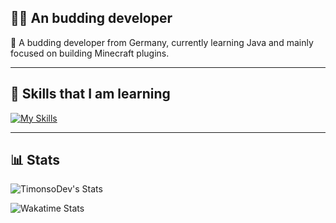 ## 👨‍💻 An budding developer

🎯 A budding developer from Germany, currently learning Java and mainly focused on building Minecraft plugins.

---

## 🚀 Skills that I am learning
[![My Skills](https://skillicons.dev/icons?i=java,gradle,vscode,idea,github&perline=8)](https://skillicons.dev)

---

## 📊 Stats
![TimonsoDev's Stats](https://github-readme-stats.vercel.app/api?username=TimonsoDev&theme=cobalt&show_icons=true&hide_border=true&count_private=true)

![Wakatime Stats](https://github-readme-stats.vercel.app/api/wakatime?username=@Timonso&theme=tokyonight&layout=compact&langs_count=10&hide_title=true)



